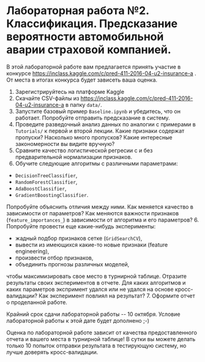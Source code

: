 # Лабораторная работа №2. Классификация. Предсказание вероятности автомобильной аварии страховой компанией.

В этой лабораторной работе вам предлагается принять участие в конкурсе https://inclass.kaggle.com/c/pred-411-2016-04-u2-insurance-a .
От места в итогах конкурса будет зависеть ваша оценка.

1. Зарегистрируйтесь на платформе Kaggle
2. Скачайте CSV-файлы из https://inclass.kaggle.com/c/pred-411-2016-04-u2-insurance-a в папку `data/`.
3. Запустите базовый пример `Baseline.ipynb` и убедитесь, что он работает. Попробуйте отправить предсказание в систему.
4. Проведите разведочный анализ данных по аналогии с примерами в `Tutorials/` к первой и второй лекции.
Какие признаки содержат пропуски? Насколько много пропусков? Какие интересные закономерности вы видите вручную?
4. Сравните качество логистической регресии с и без предварительной нормализации признаков.
5. Обучите следующие алгоритмы с различными параметрами:
  * `DecisionTreeClassifier`,
  * `RandomForestClassifier`,
  * `AdaBoostClassifier`,
  * `GradientBoostingClassifier`.
  
  Попробуйте объяснить отличия между ними. Как меняется качество в зависимости от параметров?
  Как меняются важности признаков (`feature_importances_`) в зависимости от алгоритма и его параметров?
6. Попробуйте провести еще какие-нибудь эксперименты:
  * жадный подбор признаков сетке (`GridSearchCV`),
  * вывести из имеющихся какие-то новые признаки (feature engineering),
  * произвести отбор признаков,
  * объединить прогнозы различных моделей,
  
  чтобы максимизировать свое место в турнирной таблице. Отразите результаты своих экспериментов в отчете.
  Для каких алгоритмов и каких параметров экспримент удался или не удался на основе кросс-валидации?
  Как эксперимент повлиял на результат? 
7. Оформите отчет о проделанной работе.

  Крайний срок сдачи лабораторной работы -- 10 октября. Условие лабораторной работы к этой дате будет дополнено ;-)
  
  Оценка по лабораторной работе зависит от качества предоставленного отчета и вашего места в турнирной таблице!
  В сутки вы можете делать только 10 попыток отправки результата в тестирующую систему, но лучше доверять кросс-валидации.
